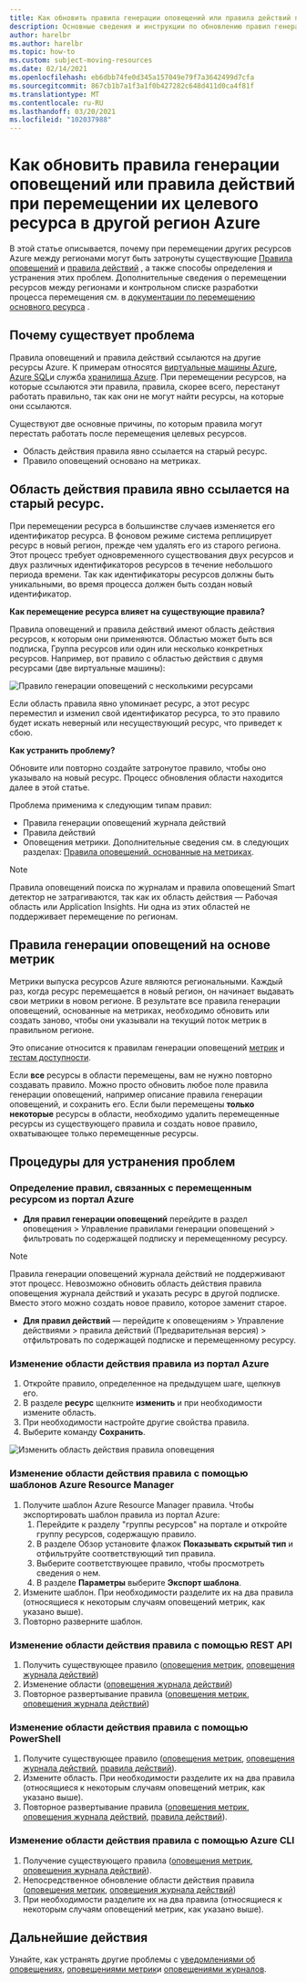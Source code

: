 ```yaml
---
title: Как обновить правила генерации оповещений или правила действий при перемещении их целевого ресурса в другой регион Azure
description: Основные сведения и инструкции по обновлению правил генерации оповещений или правил действий при перемещении их целевого ресурса в другой регион Azure.
author: harelbr
ms.author: harelbr
ms.topic: how-to
ms.custom: subject-moving-resources
ms.date: 02/14/2021
ms.openlocfilehash: eb6dbb74fe0d345a157049e79f7a3642499d7cfa
ms.sourcegitcommit: 867cb1b7a1f3a1f0b427282c648d411d0ca4f81f
ms.translationtype: MT
ms.contentlocale: ru-RU
ms.lasthandoff: 03/20/2021
ms.locfileid: "102037988"
---
```

# <a name="how-to-update-alert-rules-or-action-rules-when-their-target-resource-moves-to-a-different-azure-region"></a>Как обновить правила генерации оповещений или правила действий при перемещении их целевого ресурса в другой регион Azure

В этой статье описывается, почему при перемещении других ресурсов Azure между регионами могут быть затронуты существующие [Правила оповещений](./alerts-overview.md) и [правила действий](./alerts-action-rules.md) , а также способы определения и устранения этих проблем. Дополнительные сведения о перемещении ресурсов между регионами и контрольном списке разработки процесса перемещения см. в [документации по перемещению основного ресурса](../../azure-resource-manager/management/move-region.md) .

## <a name="why-the-problem-exists"></a>Почему существует проблема

Правила оповещений и правила действий ссылаются на другие ресурсы Azure. К примерам относятся [виртуальные машины Azure](../../site-recovery/azure-to-azure-tutorial-migrate.md), [Azure SQL](../../azure-sql/database/move-resources-across-regions.md)и служба [хранилища Azure](../../storage/common/storage-account-move.md). При перемещении ресурсов, на которые ссылаются эти правила, правила, скорее всего, перестанут работать правильно, так как они не могут найти ресурсы, на которые они ссылаются.

Существуют две основные причины, по которым правила могут перестать работать после перемещения целевых ресурсов.

- Область действия правила явно ссылается на старый ресурс.
- Правило оповещений основано на метриках.

## <a name="rule-scope-explicitly-refers-to-the-old-resource"></a>Область действия правила явно ссылается на старый ресурс.

При перемещении ресурса в большинстве случаев изменяется его идентификатор ресурса. В фоновом режиме система реплицирует ресурс в новый регион, прежде чем удалять его из старого региона. Этот процесс требует одновременного существования двух ресурсов и двух различных идентификаторов ресурсов в течение небольшого периода времени. Так как идентификаторы ресурсов должны быть уникальными, во время процесса должен быть создан новый идентификатор. 

**Как перемещение ресурса влияет на существующие правила?**

Правила оповещений и правила действий имеют область действия ресурсов, к которым они применяются. Областью может быть вся подписка, Группа ресурсов или один или несколько конкретных ресурсов.
Например, вот правило с областью действия с двумя ресурсами (две виртуальные машины):

![Правило генерации оповещений с несколькими ресурсами](media/alerts-resource-move/multi-resource-alert-rule.png)

Если область правила явно упоминает ресурс, а этот ресурс переместил и изменил свой идентификатор ресурса, то это правило будет искать неверный или несуществующий ресурс, что приведет к сбою.

**Как устранить проблему?**

Обновите или повторно создайте затронутое правило, чтобы оно указывало на новый ресурс. Процесс обновления области находится далее в этой статье.

Проблема применима к следующим типам правил:

- Правила генерации оповещений журнала действий
- Правила действий
- Оповещения метрики. Дополнительные сведения см. в следующих разделах: [Правила оповещений, основанные на метриках](#alert-rules-based-on-metrics).

> [!NOTE]
> Правила оповещений поиска по журналам и правила оповещений Smart детектор не затрагиваются, так как их область действия — Рабочая область или Application Insights. Ни одна из этих областей не поддерживает перемещение по регионам.

## <a name="alert-rules-based-on-metrics"></a>Правила генерации оповещений на основе метрик

Метрики выпуска ресурсов Azure являются региональными. Каждый раз, когда ресурс перемещается в новый регион, он начинает выдавать свои метрики в новом регионе. В результате все правила генерации оповещений, основанные на метриках, необходимо обновить или создать заново, чтобы они указывали на текущий поток метрик в правильном регионе.

Это описание относится к правилам генерации оповещений [метрик](alerts-metric-overview.md) и [тестам доступности](../app/monitor-web-app-availability.md).

Если **все** ресурсы в области перемещены, вам не нужно повторно создавать правило. Можно просто обновить любое поле правила генерации оповещений, например описание правила генерации оповещений, и сохранить его.
Если были перемещены **только некоторые** ресурсы в области, необходимо удалить перемещенные ресурсы из существующего правила и создать новое правило, охватывающее только перемещенные ресурсы.

## <a name="procedures-to-fix-problems"></a>Процедуры для устранения проблем

### <a name="identifying-rules-associated-with-a-moved-resource-from-the-azure-portal"></a>Определение правил, связанных с перемещенным ресурсом из портал Azure

- **Для правил генерации оповещений** перейдите в раздел оповещения > Управление правилами генерации оповещений > фильтровать по содержащей подписку и перемещенному ресурсу.
> [!NOTE]
> Правила генерации оповещений журнала действий не поддерживают этот процесс. Невозможно обновить область действия правила оповещения журнала действий и указать ресурс в другой подписке. Вместо этого можно создать новое правило, которое заменит старое.

- **Для правил действий** — перейдите к оповещениям > Управление действиями > правила действий (Предварительная версия) > отфильтровать по содержащей подписке и перемещенному ресурсу.

### <a name="change-scope-of-a-rule-from-the-azure-portal"></a>Изменение области действия правила из портал Azure

1. Откройте правило, определенное на предыдущем шаге, щелкнув его.
2. В разделе **ресурс** щелкните **изменить** и при необходимости измените область.
3. При необходимости настройте другие свойства правила.
4. Выберите команду **Сохранить**.

![Изменить область действия правила оповещения](media/alerts-resource-move/change-alert-rule-scope.png)

### <a name="change-the-scope-of-a-rule-using-azure-resource-manager-templates"></a>Изменение области действия правила с помощью шаблонов Azure Resource Manager

1. Получите шаблон Azure Resource Manager правила.  Чтобы экспортировать шаблон правила из портал Azure:
   1. Перейдите к разделу "группы ресурсов" на портале и откройте группу ресурсов, содержащую правило.
   2. В разделе Обзор установите флажок **Показывать скрытый тип** и отфильтруйте соответствующий тип правила.
   3. Выберите соответствующее правило, чтобы просмотреть сведения о нем.
   4. В разделе **Параметры** выберите **Экспорт шаблона**.
2. Измените шаблон. При необходимости разделите их на два правила (относящиеся к некоторым случаям оповещений метрик, как указано выше).
3. Повторно разверните шаблон.

### <a name="change-scope-of-a-rule-using-rest-api"></a>Изменение области действия правила с помощью REST API

1. Получить существующее правило ([оповещения метрик](/rest/api/monitor/metricalerts/get), [оповещения журнала действий](/rest/api/monitor/activitylogalerts/get))
2. Изменение области ([оповещения журнала действий](/rest/api/monitor/activitylogalerts/update))
3. Повторное развертывание правила ([оповещения метрик](/rest/api/monitor/metricalerts/createorupdate), [оповещения журнала действий](/rest/api/monitor/activitylogalerts/createorupdate))

### <a name="change-scope-of-a-rule-using-powershell"></a>Изменение области действия правила с помощью PowerShell

1. Получите существующее правило ([оповещения метрик](/powershell/module/az.monitor/get-azmetricalertrulev2), [оповещения журнала действий](/powershell/module/az.monitor/get-azactivitylogalert), [правила действий](/powershell/module/az.alertsmanagement/get-azactionrule)).
2. Измените область. При необходимости разделите их на два правила (относящиеся к некоторым случаям оповещений метрик, как указано выше).
3. Повторное развертывание правила ([оповещения метрик](/powershell/module/az.monitor/add-azmetricalertrulev2), [оповещения журнала действий](/powershell/module/az.monitor/enable-azactivitylogalert), [правила действий](/powershell/module/az.alertsmanagement/set-azactionrule)).

### <a name="change-the-scope-of-a-rule-using-azure-cli"></a>Изменение области действия правила с помощью Azure CLI

1.  Получение существующего правила ([оповещения метрик](/cli/azure/monitor/metrics/alert#az-monitor-metrics-alert-show), [оповещения журнала действий](/cli/azure/monitor/activity-log/alert#az-monitor-activity-log-alert-list)).
2.  Непосредственное обновление области действия правила ([оповещения метрик](/cli/azure/monitor/metrics/alert#az-monitor-metrics-alert-update), [оповещения журнала действий](/cli/azure/monitor/activity-log/alert/scope))
3.  При необходимости разделите их на два правила (относящиеся к некоторым случаям оповещений метрик, как указано выше).

## <a name="next-steps"></a>Дальнейшие действия

Узнайте, как устранять другие проблемы с [уведомлениями об оповещениях](alerts-troubleshoot.md), [оповещениями метрик](alerts-troubleshoot-metric.md)и [оповещениями журналов](alerts-troubleshoot-log.md).